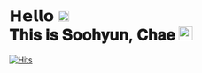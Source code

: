 <h1>𝗛𝗲𝗹𝗹𝗼 <img src="https://github.com/dl0312/dl0312/blob/master/hi.gif?raw=true" width="20px"><br>𝐓𝐡𝐢𝐬 𝐢𝐬 𝐒𝐨𝐨𝐡𝐲𝐮𝐧, 𝐂𝐡𝐚𝐞 <a href="https://www.instagram.com/cha2hyun/"><img src="https://img.shields.io/badge/instagram-%23E4405F.svg?&style=for-the-badge&logo=instagram&logoColor=white" height=25></a> </h1>


      
[![Hits](https://hits.seeyoufarm.com/api/count/incr/badge.svg?url=https%3A%2F%2Fgithub.com%2Fcha2hyun-dev%2Fhit-counter&count_bg=%23555555&title_bg=%23B2B2B2&icon=&icon_color=%23E7E7E7&title=hits&edge_flat=false)](https://hits.seeyoufarm.com)

<!--
**cha2hyun-dev/cha2hyun-dev** is a ✨ _special_ ✨ repository because its `README.md` (this file) appears on your GitHub profile.

Here are some ideas to get you started:

- 🔭 I’m currently working on ...
- 🌱 I’m currently learning ...
- 👯 I’m looking to collaborate on ...
- 🤔 I’m looking for help with ...
- 💬 Ask me about ...
- 📫 How to reach me: ...
- 😄 Pronouns: ...
- ⚡ Fun fact: ...
-->
